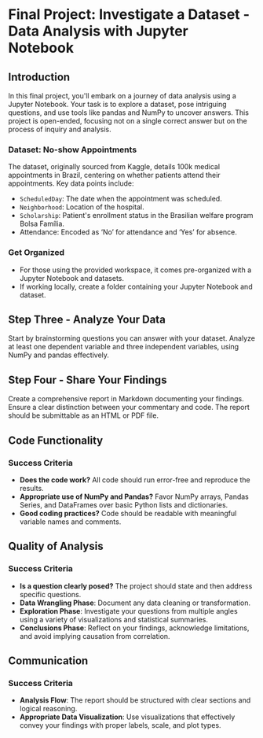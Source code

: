 # Final Project: Investigate a Dataset - Data Analysis with Jupyter Notebook

## Introduction
In this final project, you'll embark on a journey of data analysis using a Jupyter Notebook. Your task is to explore a dataset, pose intriguing questions, and use tools like pandas and NumPy to uncover answers. This project is open-ended, focusing not on a single correct answer but on the process of inquiry and analysis.

### Dataset: No-show Appointments
The dataset, originally sourced from Kaggle, details 100k medical appointments in Brazil, centering on whether patients attend their appointments. Key data points include:
- `ScheduledDay`: The date when the appointment was scheduled.
- `Neighborhood`: Location of the hospital.
- `Scholarship`: Patient's enrollment status in the Brasilian welfare program Bolsa Família.
- Attendance: Encoded as ‘No’ for attendance and ‘Yes’ for absence.

### Get Organized
- For those using the provided workspace, it comes pre-organized with a Jupyter Notebook and datasets.
- If working locally, create a folder containing your Jupyter Notebook and dataset.

## Step Three - Analyze Your Data
Start by brainstorming questions you can answer with your dataset. Analyze at least one dependent variable and three independent variables, using NumPy and pandas effectively.

## Step Four - Share Your Findings
Create a comprehensive report in Markdown documenting your findings. Ensure a clear distinction between your commentary and code. The report should be submittable as an HTML or PDF file.

## Code Functionality
### Success Criteria
- **Does the code work?** All code should run error-free and reproduce the results.
- **Appropriate use of NumPy and Pandas?** Favor NumPy arrays, Pandas Series, and DataFrames over basic Python lists and dictionaries.
- **Good coding practices?** Code should be readable with meaningful variable names and comments.

## Quality of Analysis
### Success Criteria
- **Is a question clearly posed?** The project should state and then address specific questions.
- **Data Wrangling Phase**: Document any data cleaning or transformation.
- **Exploration Phase**: Investigate your questions from multiple angles using a variety of visualizations and statistical summaries.
- **Conclusions Phase**: Reflect on your findings, acknowledge limitations, and avoid implying causation from correlation.

## Communication
### Success Criteria
- **Analysis Flow**: The report should be structured with clear sections and logical reasoning.
- **Appropriate Data Visualization**: Use visualizations that effectively convey your findings with proper labels, scale, and plot types.
